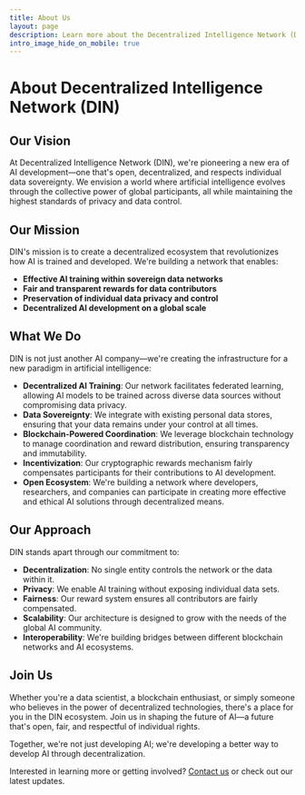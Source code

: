 ```yaml
---
title: About Us
layout: page
description: Learn more about the Decentralized Intelligence Network (DIN) and our mission.
intro_image_hide_on_mobile: true
---
```


# About Decentralized Intelligence Network (DIN)

## Our Vision
At Decentralized Intelligence Network (DIN), we're pioneering a new era of AI development—one that's open, decentralized, and respects individual data sovereignty. We envision a world where artificial intelligence evolves through the collective power of global participants, all while maintaining the highest standards of privacy and data control.

## Our Mission
DIN's mission is to create a decentralized ecosystem that revolutionizes how AI is trained and developed. We're building a network that enables:

- **Effective AI training within sovereign data networks**
- **Fair and transparent rewards for data contributors**
- **Preservation of individual data privacy and control**
- **Decentralized AI development on a global scale**

## What We Do
DIN is not just another AI company—we're creating the infrastructure for a new paradigm in artificial intelligence:

- **Decentralized AI Training**: Our network facilitates federated learning, allowing AI models to be trained across diverse data sources without compromising data privacy.
- **Data Sovereignty**: We integrate with existing personal data stores, ensuring that your data remains under your control at all times.
- **Blockchain-Powered Coordination**: We leverage blockchain technology to manage coordination and reward distribution, ensuring transparency and immutability.
- **Incentivization**: Our cryptographic rewards mechanism fairly compensates participants for their contributions to AI development.
- **Open Ecosystem**: We're building a network where developers, researchers, and companies can participate in creating more effective and ethical AI solutions through decentralized means.

## Our Approach
DIN stands apart through our commitment to:

- **Decentralization**: No single entity controls the network or the data within it.
- **Privacy**: We enable AI training without exposing individual data sets.
- **Fairness**: Our reward system ensures all contributors are fairly compensated.
- **Scalability**: Our architecture is designed to grow with the needs of the global AI community.
- **Interoperability**: We're building bridges between different blockchain networks and AI ecosystems.

## Join Us
Whether you're a data scientist, a blockchain enthusiast, or simply someone who believes in the power of decentralized technologies, there's a place for you in the DIN ecosystem. Join us in shaping the future of AI—a future that's open, fair, and respectful of individual rights.

Together, we're not just developing AI; we're developing a better way to develop AI through decentralization.

Interested in learning more or getting involved? [Contact us](#) or check out our latest updates.
